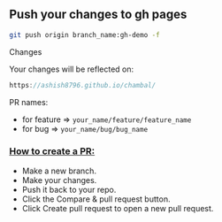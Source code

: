 ## Push your changes to gh pages

```bash
git push origin branch_name:gh-demo -f
```

Changes

Your changes will be reflected on:

```js
https://ashish8796.github.io/chambal/
```

PR names:

- for feature => `your_name/feature/feature_name`
- for bug => `your_name/bug/bug_name`

### [How to create a PR:]("https://docs.github.com/en/github/collaborating-with-issues-and-pull-requests/creating-a-pull-request")

- Make a new branch.
- Make your changes.
- Push it back to your repo.
- Click the Compare & pull request button.
- Click Create pull request to open a new pull request.
